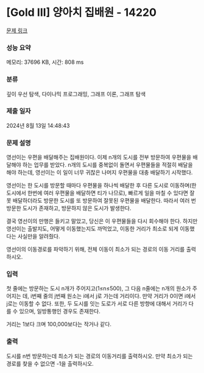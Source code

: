 # [Gold III] 양아치 집배원 - 14220 

[문제 링크](https://www.acmicpc.net/problem/14220) 

### 성능 요약

메모리: 37696 KB, 시간: 808 ms

### 분류

깊이 우선 탐색, 다이나믹 프로그래밍, 그래프 이론, 그래프 탐색

### 제출 일자

2024년 8월 13일 14:48:43

### 문제 설명

<p>영선이는 우편을 배달해주는 집배원이다. 이제 n개의 도시를 전부 방문하여 우편물을 배달해야 하는 업무를 받았다. n개의 도시를 중복없이 돌면서 우편물들을 적절히 배달을 해야 하는데, 영선이는 이 일이 너무 귀찮은 나머지 우편물을 대충 배달하기 시작했다.</p>

<p>영선이는 한 도시를 방문할 때마다 우편물을 하나씩 배달한 후 다른 도시로 이동하며(한 도시에서 한번에 여러 우편물을 배달하면 티가 나므로), 빠르게 일을 마칠 수 있다면 잘 못 배달하더라도 방문한 도시를 또 방문하여 잘못된 우편물을 배달한다. 따라서 여러 번 방문한 도시가 존재하고, 방문하지 않은 도시가 발생한다.</p>

<p>결국 영선이의 만행은 들키고 말았고, 당신은 이 우편물들을 다시 회수해야 한다. 하지만 영선이는 출발지도, 어떻게 이동했는지도 까먹었고, 이동한 거리가 최소로 되게 이동했다는 사실만을 알려줬다.</p>

<p>영선이의 이동경로를 파악하기 위해, 전체 이동이 최소가 되는 경로의 이동 거리를 출력하시오.</p>

### 입력 

 <p>첫 줄에는 방문하는 도시 n개가 주어지고(1≤n≤500), 그 다음 n줄에는 n개의 원소가 주어지는 데, i번째 줄의 j번째 원소는 i에서 j로 가는데 거리이다. 만약 거리가 0이면 i에서 j로는 이동할 수 없다. 또한, 두 도시를 잇는 도로가 서로 다른 방향에 대해서 거리가 다를 수 있으며, 일방통행인 경우도 존재한다.</p>

<p>거리는 1보다 크며 100,000보다는 작거나 같다.</p>

### 출력 

 <p>도시를 n번 방문하는데 최소가 되는 경로의 이동거리를 출력하시오. 만약 최소가 되는 경로를 찾을 수 없으면 -1을 출력하시오.</p>

